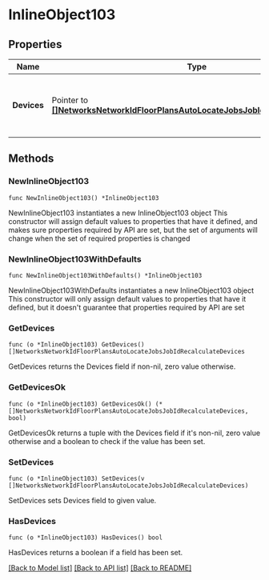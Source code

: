 # InlineObject103

## Properties

Name | Type | Description | Notes
------------ | ------------- | ------------- | -------------
**Devices** | Pointer to [**[]NetworksNetworkIdFloorPlansAutoLocateJobsJobIdRecalculateDevices**](NetworksNetworkIdFloorPlansAutoLocateJobsJobIdRecalculateDevices.md) | The list of devices to update anchor positions for | [optional] 

## Methods

### NewInlineObject103

`func NewInlineObject103() *InlineObject103`

NewInlineObject103 instantiates a new InlineObject103 object
This constructor will assign default values to properties that have it defined,
and makes sure properties required by API are set, but the set of arguments
will change when the set of required properties is changed

### NewInlineObject103WithDefaults

`func NewInlineObject103WithDefaults() *InlineObject103`

NewInlineObject103WithDefaults instantiates a new InlineObject103 object
This constructor will only assign default values to properties that have it defined,
but it doesn't guarantee that properties required by API are set

### GetDevices

`func (o *InlineObject103) GetDevices() []NetworksNetworkIdFloorPlansAutoLocateJobsJobIdRecalculateDevices`

GetDevices returns the Devices field if non-nil, zero value otherwise.

### GetDevicesOk

`func (o *InlineObject103) GetDevicesOk() (*[]NetworksNetworkIdFloorPlansAutoLocateJobsJobIdRecalculateDevices, bool)`

GetDevicesOk returns a tuple with the Devices field if it's non-nil, zero value otherwise
and a boolean to check if the value has been set.

### SetDevices

`func (o *InlineObject103) SetDevices(v []NetworksNetworkIdFloorPlansAutoLocateJobsJobIdRecalculateDevices)`

SetDevices sets Devices field to given value.

### HasDevices

`func (o *InlineObject103) HasDevices() bool`

HasDevices returns a boolean if a field has been set.


[[Back to Model list]](../README.md#documentation-for-models) [[Back to API list]](../README.md#documentation-for-api-endpoints) [[Back to README]](../README.md)


